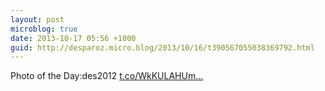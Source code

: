 ```yaml
---
layout: post
microblog: true
date: 2013-10-17 05:56 +1000
guid: http://desparoz.micro.blog/2013/10/16/t390567055038369792.html
---
```

Photo of the Day:des2012 [t.co/WkKULAHUm...](http://t.co/WkKULAHUmW)
